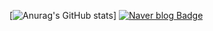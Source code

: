 
[![Anurag's GitHub stats](https://github-readme-stats.vercel.app/api?username=doyoon530&show_icons=true&theme=radical)]
[![Naver blog Badge](https://img.shields.io/badge/-Naver%20blog-brightgreen?style=flat-square&logo=Naver&logoColor=white&link=https://blog.naver.com/kimdu001)](https://blog.naver.com/kimdu001)
